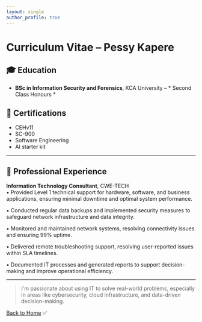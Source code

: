 ```yaml
---
layout: single
author_profile: true
---
```


# Curriculum Vitae – Pessy Kapere


## 🎓 Education

- **BSc in Information Security and Forensics**, KCA University – * Second Class Honours *



## 📜 Certifications

- CEHv11
- SC-900
- Software Engineering
- AI starter kit

---

## 💼 Professional Experience

**Information Technology Consultant**, CWE-TECH   
•	Provided Level 1 technical support for hardware, software, and business applications, ensuring minimal downtime and optimal system performance.

•	Conducted regular data backups and implemented security measures to safeguard network infrastructure and data integrity.

•	Monitored and maintained network systems, resolving connectivity issues and ensuring 99% uptime.

•	Delivered remote troubleshooting support, resolving user-reported issues within SLA timelines.

•	Documented IT processes and generated reports to support decision-making and improve operational efficiency.

---

> I'm passionate about using IT to solve real-world problems, especially in areas like cybersecurity, cloud infrastructure, and data-driven decision-making.

[Back to Home](/)
✅
